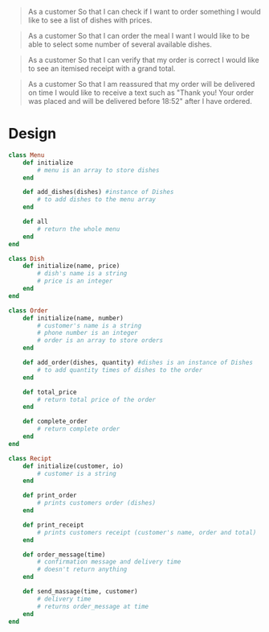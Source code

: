 >As a customer
>So that I can check if I want to order something
>I would like to see a list of dishes with prices.

>As a customer
>So that I can order the meal I want
>I would like to be able to select some number of several available dishes.

>As a customer
>So that I can verify that my order is correct
>I would like to see an itemised receipt with a grand total.

>As a customer
>So that I am reassured that my order will be delivered on time
>I would like to receive a text such as "Thank you! Your order was placed and will be delivered before 18:52" after I have ordered.

# Design

```ruby 
class Menu
    def initialize
        # menu is an array to store dishes
    end

    def add_dishes(dishes) #instance of Dishes
        # to add dishes to the menu array
    end

    def all
        # return the whole menu
    end
end

class Dish
    def initialize(name, price)
        # dish's name is a string
        # price is an integer
    end
end

class Order 
    def initialize(name, number)
        # customer's name is a string
        # phone number is an integer
        # order is an array to store orders
    end

    def add_order(dishes, quantity) #dishes is an instance of Dishes
        # to add quantity times of dishes to the order
    end

    def total_price
        # return total price of the order
    end

    def complete_order
        # return complete order
    end
end

class Recipt
    def initialize(customer, io)
        # customer is a string
    end

    def print_order
        # prints customers order (dishes)
    end

    def print_receipt
        # prints customers receipt (customer's name, order and total)
    end

    def order_message(time)
        # confirmation message and delivery time
        # doesn't return anything
    end

    def send_massage(time, customer)
        # delivery time
        # returns order_message at time
    end
end
```